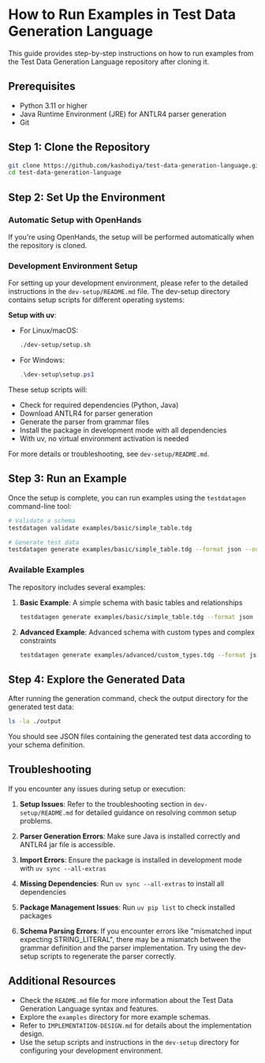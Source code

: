 # How to Run Examples in Test Data Generation Language

This guide provides step-by-step instructions on how to run examples from the Test Data Generation Language repository after cloning it.

## Prerequisites

- Python 3.11 or higher
- Java Runtime Environment (JRE) for ANTLR4 parser generation
- Git

## Step 1: Clone the Repository

```bash
git clone https://github.com/kashodiya/test-data-generation-language.git
cd test-data-generation-language
```

## Step 2: Set Up the Environment

### Automatic Setup with OpenHands

If you're using OpenHands, the setup will be performed automatically when the repository is cloned.

### Development Environment Setup

For setting up your development environment, please refer to the detailed instructions in the `dev-setup/README.md` file. The dev-setup directory contains setup scripts for different operating systems:

**Setup with uv**:
- For Linux/macOS:
  ```bash
  ./dev-setup/setup.sh
  ```
- For Windows:
  ```powershell
  .\dev-setup\setup.ps1
  ```

These setup scripts will:
- Check for required dependencies (Python, Java)
- Download ANTLR4 for parser generation
- Generate the parser from grammar files
- Install the package in development mode with all dependencies
- With uv, no virtual environment activation is needed

For more details or troubleshooting, see `dev-setup/README.md`.

## Step 3: Run an Example

Once the setup is complete, you can run examples using the `testdatagen` command-line tool:

```bash
# Validate a schema
testdatagen validate examples/basic/simple_table.tdg

# Generate test data
testdatagen generate examples/basic/simple_table.tdg --format json --output ./output
```

### Available Examples

The repository includes several examples:

1. **Basic Example**: A simple schema with basic tables and relationships
   ```bash
   testdatagen generate examples/basic/simple_table.tdg --format json --output ./output
   ```

2. **Advanced Example**: Advanced schema with custom types and complex constraints
   ```bash
   testdatagen generate examples/advanced/custom_types.tdg --format json --output ./output
   ```

## Step 4: Explore the Generated Data

After running the generation command, check the output directory for the generated test data:

```bash
ls -la ./output
```

You should see JSON files containing the generated test data according to your schema definition.

## Troubleshooting

If you encounter any issues during setup or execution:

1. **Setup Issues**: Refer to the troubleshooting section in `dev-setup/README.md` for detailed guidance on resolving common setup problems.

2. **Parser Generation Errors**: Make sure Java is installed correctly and ANTLR4 jar file is accessible.

3. **Import Errors**: Ensure the package is installed in development mode with `uv sync --all-extras`

4. **Missing Dependencies**: Run `uv sync --all-extras` to install all dependencies

5. **Package Management Issues**: Run `uv pip list` to check installed packages

6. **Schema Parsing Errors**: If you encounter errors like "mismatched input expecting STRING_LITERAL", there may be a mismatch between the grammar definition and the parser implementation. Try using the dev-setup scripts to regenerate the parser correctly.

## Additional Resources

- Check the `README.md` file for more information about the Test Data Generation Language syntax and features.
- Explore the `examples` directory for more example schemas.
- Refer to `IMPLEMENTATION-DESIGN.md` for details about the implementation design.
- Use the setup scripts and instructions in the `dev-setup` directory for configuring your development environment.
